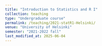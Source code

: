 ```yaml
---
title: "Introduction to Statistics and R I"
collection: teaching
type: "Undergraduate course"
permalink: /teaching/2021-statR1-Helsinki/
venue: "University of Helsinki"
semester: "2021-2022 fall"
last_modified_at: 2025-06-04
---
```

